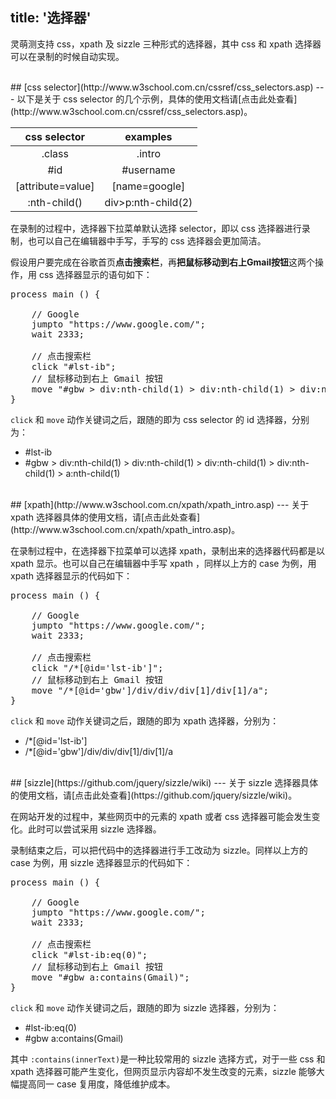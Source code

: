 title: '选择器'
---
灵萌测支持 css，xpath 及 sizzle 三种形式的选择器，其中 css 和 xpath 选择器可以在录制的时候自动实现。

<br/>
## [css selector](http://www.w3school.com.cn/cssref/css_selectors.asp)
---
以下是关于 css selector 的几个示例，具体的使用文档请[点击此处查看](http://www.w3school.com.cn/cssref/css_selectors.asp)。

|css selector    |examples   |
|:--------------:|:---------:|
|.class|.intro|
|#id|#username|
|[attribute=value]|[name=google]|
|:nth-child()|div>p:nth-child(2)|

在录制的过程中，选择器下拉菜单默认选择 selector，即以 css 选择器进行录制，也可以自己在编辑器中手写，手写的 css 选择器会更加简洁。

假设用户要完成在谷歌首页**点击搜索栏**，再**把鼠标移动到右上Gmail按钮**这两个操作，用 css 选择器显示的语句如下：
<pre class="sublemon">
process main () {

	// Google
	jumpto "https://www.google.com/";
	wait 2333;

	// 点击搜索栏
	click "#lst-ib";
	// 鼠标移动到右上 Gmail 按钮
	move "#gbw > div:nth-child(1) > div:nth-child(1) > div:nth-child(1) > div:nth-child(1) > a:nth-child(1)";
}</pre>

`click` 和 `move` 动作关键词之后，跟随的即为 css selector 的 id 选择器，分别为：
- #lst-ib
- #gbw > div:nth-child(1) > div:nth-child(1) > div:nth-child(1) > div:nth-child(1) > a:nth-child(1)

<br/>
## [xpath](http://www.w3school.com.cn/xpath/xpath_intro.asp)
---
关于 xpath 选择器具体的使用文档，请[点击此处查看](http://www.w3school.com.cn/xpath/xpath_intro.asp)。

在录制过程中，在选择器下拉菜单可以选择 xpath，录制出来的选择器代码都是以 xpath 显示。也可以自己在编辑器中手写 xpath ，同样以上方的 case 为例，用 xpath 选择器显示的代码如下：
<pre class="sublemon">
process main () {

	// Google
	jumpto "https://www.google.com/";
	wait 2333;
	
	// 点击搜索栏
	click "/*[@id='lst-ib']";
	// 鼠标移动到右上 Gmail 按钮
    move "/*[@id='gbw']/div/div/div[1]/div[1]/a";
}</pre>

`click` 和 `move` 动作关键词之后，跟随的即为 xpath 选择器，分别为：
- /*[@id='lst-ib']
- /*[@id='gbw']/div/div/div[1]/div[1]/a

<br/>
## [sizzle](https://github.com/jquery/sizzle/wiki)
---
关于 sizzle 选择器具体的使用文档，请[点击此处查看](https://github.com/jquery/sizzle/wiki)。

在网站开发的过程中，某些网页中的元素的 xpath 或者 css 选择器可能会发生变化。此时可以尝试采用 sizzle 选择器。

录制结束之后，可以把代码中的选择器进行手工改动为 sizzle。同样以上方的 case 为例，用 sizzle 选择器显示的代码如下：
<pre class="sublemon">
process main () {
    
	// Google
	jumpto "https://www.google.com/";
	wait 2333;

	// 点击搜索栏
	click "#lst-ib:eq(0)";
	// 鼠标移动到右上 Gmail 按钮
	move "#gbw a:contains(Gmail)";
}</pre>

`click` 和 `move` 动作关键词之后，跟随的即为 sizzle 选择器，分别为：
- #lst-ib:eq(0)
- #gbw a:contains(Gmail)

其中 `:contains(innerText)`是一种比较常用的 sizzle 选择方式，对于一些 css 和 xpath 选择器可能产生变化，但网页显示内容却不发生改变的元素，sizzle 能够大幅提高同一 case 复用度，降低维护成本。